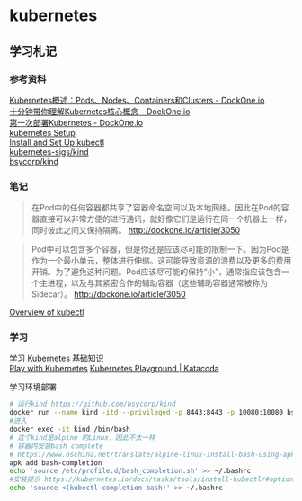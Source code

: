 # kubernetes

## 学习札记

### 参考资料

[Kubernetes概述：Pods、Nodes、Containers和Clusters - DockOne.io](http://dockone.io/article/3050)  
[十分钟带你理解Kubernetes核心概念 - DockOne.io](http://www.dockone.io/article/932)  
[第一次部署Kubernetes - DockOne.io](http://www.dockone.io/article/8255)  
[kubernetes Setup](https://kubernetes.io/docs/setup/)  
[Install and Set Up kubectl](https://kubernetes.io/docs/tasks/tools/install-kubectl/#optional-kubectl-configurations)  
[kubernetes-sigs/kind](https://github.com/kubernetes-sigs/kind)  
[bsycorp/kind](https://github.com/bsycorp/kind)  

### 笔记

>在Pod中的任何容器都共享了容器命名空间以及本地网络。因此在Pod的容器直接可以非常方便的进行通讯，就好像它们是运行在同一个机器上一样，同时彼此之间又保持隔离。 http://dockone.io/article/3050

>Pod中可以包含多个容器，但是你还是应该尽可能的限制一下。因为Pod是作为一个最小单元，整体进行伸缩。这可能导致资源的浪费以及更多的费用开销。为了避免这种问题。Pod应该尽可能的保持“小”，通常指应该包含一个主进程，以及与其紧密合作的辅助容器（这些辅助容器通常被称为Sidecar）。 http://dockone.io/article/3050  

[Overview of kubectl](https://kubernetes.io/docs/reference/kubectl/overview/)

### 学习

[学习 Kubernetes 基础知识](https://kubernetes.io/zh/docs/tutorials/kubernetes-basics/)  
[Play with Kubernetes](https://labs.play-with-k8s.com/)
[Kubernetes Playground | Katacoda](https://www.katacoda.com/courses/kubernetes/playground)

学习环境部署

```bash
# 运行kind https://github.com/bsycorp/kind
docker run --name kind -itd --privileged -p 8443:8443 -p 10080:10080 bsycorp/kind:latest-1.13
#进入
docker exec -it kind /bin/bash
# 这个kind是alpine 的Linux，因此不太一样
# 容器内安装bash complete
# https://www.oschina.net/translate/alpine-linux-install-bash-using-apk-command
apk add bash-completion
echo 'source /etc/profile.d/bash_completion.sh' >> ~/.bashrc
#安装提示 https://kubernetes.io/docs/tasks/tools/install-kubectl/#optional-kubectl-configurations
echo 'source <(kubectl completion bash)' >> ~/.bashrc
```
